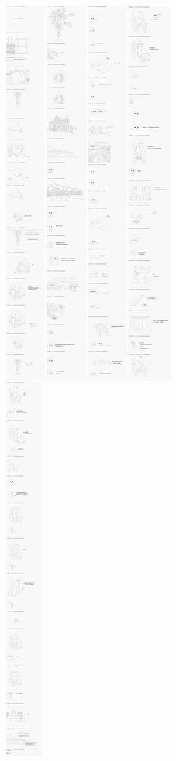 ﻿![01_03](/img/001_CinderyWitch/006/01.png)
![01_03](/img/001_CinderyWitch/006/02.png)
![01_03](/img/001_CinderyWitch/006/03.png)
![01_03](/img/001_CinderyWitch/006/04.png)
![01_03](/img/001_CinderyWitch/006/05.png)
